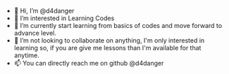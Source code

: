 - 👋 Hi, I’m @d4danger
- 👀 I’m interested in Learning Codes
- 🌱 I’m currently start learning from basics of codes and move forward to advance level.
- 💞️ I’m not looking to collaborate on anything, I'm only interested in learning so, if you are give me lessons than I'm available for that anytime.
- 📫 You can directly reach me on github @d4danger
              
<!---
d4danger/d4danger is a ✨ special ✨ repository because its `README.md` (this file) appears on your GitHub profile.
You can click the Preview link to take a look at your changes.
--->
